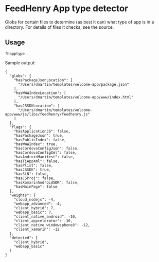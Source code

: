 # FeedHenry App type detector

Globs for certain files to determine (as best it can) what type of app is in a directory.
For details of files it checks, see the source.

## Usage

```
fhapptype .
```

Sample output:

```
{
  "globs": {
    "hasPackageJsonLocation": [
      "/Users/dmartin/templates/welcome-app/package.json"
    ],
    "hasWWWIndexLocation": [
      "/Users/dmartin/templates/welcome-app/www/index.html"
    ],
    "hasJSSDKLocation": [
      "/Users/dmartin/templates/welcome-app/www/js/libs/feedhenry/feedhenry.js"
    ]
  },
  "flags": {
    "hasApplicationJS": false,
    "hasPackageJson": true,
    "hasPublicIndex": false,
    "hasWWWIndex": true,
    "hasCordovaConfigJson": false,
    "hasCordovaConfigXml": false,
    "hasAndroidManifest": false,
    "hasTiAppXml": false,
    "hasPlist": false,
    "hasJSSDK": true,
    "hasSLN": false,
    "hasCSProj": false,
    "hasXamarinAndroidSDK": false,
    "hasMainPage": false
  },
  "weights": {
    "cloud_nodejs": -4,
    "webapp_advanced": -4,
    "client_hybrid": 7,
    "webapp_basic": 7,
    "client_native_android": -10,
    "client_appcelerator": -10,
    "client_native_windowsphone8": -12,
    "client_xamarin": -12
  },
  "detected": [
    "client_hybrid",
    "webapp_basic"
  ]
}
```